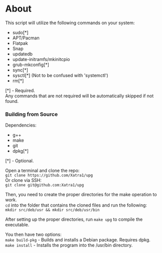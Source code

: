 # About
This script will utilize the following commands on your system:
- sudo\[*]
- APT/Pacman
- Flatpak
- Snap
- updatedb
- update-initramfs/mkinitcpio
- grub-mkconfig\[*]
- sync\[*]
- sysctl\[*] (Not to be confused with 'systemctl')
- rm\[*]  
  
\[*] - Required.  
Any commands that are not required will be automatically skipped if not found.
### Building from Source
Dependencies:
- g++
- make
- git
- dpkg\[*]  
  
\[*] - Optional.
  
Open a terminal and clone the repo:  
``git clone https://github.com/Xatra1/upg``  
Or clone via SSH:  
``git clone git@github.com:Xatra1/upg``  
  
Then, you need to create the proper directories for the make operation to work.  
``cd`` into the folder that contains the cloned files and run the following:  
``mkdir src/deb/usr && mkdir src/deb/usr/bin``  

After setting up the proper directories, run ``make upg`` to compile the executable.  
  
You then have two options:  
``make build-pkg`` - Builds and installs a Debian package. Requires dpkg.  
``make install`` - Installs the program into the /usr/bin directory.